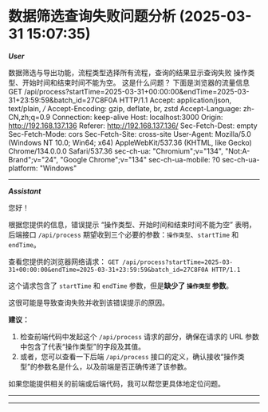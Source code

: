 <!-- Generated by SpecStory -->

# 数据筛选查询失败问题分析 (2025-03-31 15:07:35)

_**User**_

数据筛选与导出功能，流程类型选择所有流程，查询的结果显示查询失败
操作类型、开始时间和结束时间不能为空。     这是什么问题？   下面是浏览器的流量信息GET /api/process?startTime=2025-03-31+00:00:00&endTime=2025-03-31+23:59:59&batch_id=27C8F0A HTTP/1.1
Accept: application/json, text/plain, */*
Accept-Encoding: gzip, deflate, br, zstd
Accept-Language: zh-CN,zh;q=0.9
Connection: keep-alive
Host: localhost:3000
Origin: http://192.168.137.136
Referer: http://192.168.137.136/
Sec-Fetch-Dest: empty
Sec-Fetch-Mode: cors
Sec-Fetch-Site: cross-site
User-Agent: Mozilla/5.0 (Windows NT 10.0; Win64; x64) AppleWebKit/537.36 (KHTML, like Gecko) Chrome/134.0.0.0 Safari/537.36
sec-ch-ua: "Chromium";v="134", "Not:A-Brand";v="24", "Google Chrome";v="134"
sec-ch-ua-mobile: ?0
sec-ch-ua-platform: "Windows"


---

_**Assistant**_

您好！

根据您提供的信息，错误提示 “操作类型、开始时间和结束时间不能为空” 表明，后端接口 `/api/process` 期望收到三个必要的参数：`操作类型`、`startTime` 和 `endTime`。

查看您提供的浏览器网络请求：
`GET /api/process?startTime=2025-03-31+00:00:00&endTime=2025-03-31+23:59:59&batch_id=27C8F0A HTTP/1.1`

这个请求包含了 `startTime` 和 `endTime` 参数，但是**缺少了 `操作类型` 参数**。

这很可能是导致查询失败并收到该错误提示的原因。

**建议：**

1.  检查前端代码中发起这个 `/api/process` 请求的部分，确保在请求的 URL 参数中包含了代表“操作类型”的字段及其值。
2.  或者，您可以查看一下后端 `/api/process` 接口的定义，确认接收“操作类型”的参数名是什么，以及前端是否正确传递了该参数。

如果您能提供相关的前端或后端代码，我可以帮您更具体地定位问题。

---



---

